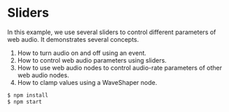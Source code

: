 # Sliders

In this example, we use several sliders to control different parameters of web audio. It demonstrates several concepts.

1. How to turn audio on and off using an event.
2. How to control web audio parameters using sliders.
3. How to use web audio nodes to control audio-rate parameters of other web audio nodes.
4. How to clamp values using a WaveShaper node.

```bash
$ npm install
$ npm start
```